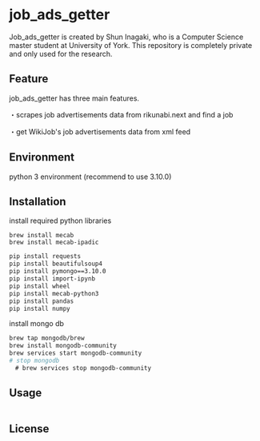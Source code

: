 # job_ads_getter
Job_ads_getter is created by Shun Inagaki, who is a Computer Science master student at University of York. This repository is completely private and only used for the research.

## Feature
job_ads_getter has three main features.

・scrapes job advertisements data from rikunabi.next and find a job

・get WikiJob's job advertisements data from xml feed 

## Environment

python 3 environment (recommend to use 3.10.0)

## Installation
install required python libraries
```macOS
brew install mecab
brew install mecab-ipadic
```

```bash
pip install requests
pip install beautifulsoup4
pip install pymongo==3.10.0
pip install import-ipynb
pip install wheel
pip install mecab-python3
pip install pandas
pip install numpy
```
install mongo db
```bash
brew tap mongodb/brew
brew install mongodb-community
brew services start mongodb-community 
# stop mongodb
　# brew services stop mongodb-community
```

## Usage

```python

```
## License
